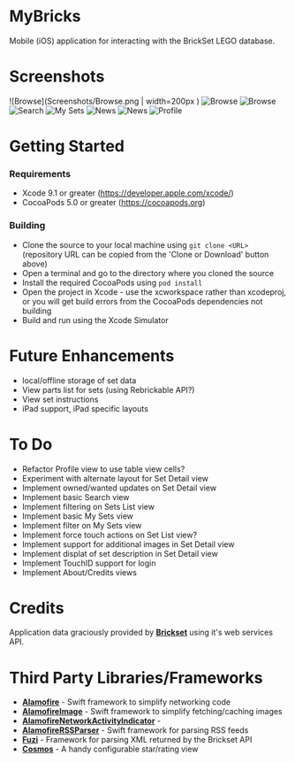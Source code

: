 # MyBricks

Mobile (iOS) application for interacting with the BrickSet LEGO database.

# Screenshots

![Browse](Screenshots/Browse.png | width=200px )
![Browse](Screenshots/Browse2.png)
![Browse](Screenshots/Browse3.png)
![Search](Screenshots/Search.png)
![My Sets](Screenshots/MySets.png)
![News](Screenshots/News.png)
![News](Screenshots/News2.png)
![Profile](Screenshots/Profile.png)

# Getting Started

### Requirements

* Xcode 9.1 or greater (https://developer.apple.com/xcode/)
* CocoaPods 5.0 or greater (https://cocoapods.org)

### Building

* Clone the source to your local machine using `git clone <URL>` (repository URL can be copied from the 'Clone or Download' button above)
* Open a terminal and go to the directory where you cloned the source
* Install the required CocoaPods using `pod install`
* Open the project in Xcode - use the xcworkspace rather than xcodeproj, or you will get build errors from the CocoaPods dependencies not building
* Build and run using the Xcode Simulator

# Future Enhancements

* local/offline storage of set data
* View parts list for sets (using Rebrickable API?)
* View set instructions
* iPad support, iPad specific layouts

# To Do

* Refactor Profile view to use table view cells?
* Experiment with alternate layout for Set Detail view
* Implement owned/wanted updates on Set Detail view
* Implement basic Search view
* Implement filtering on Sets List view
* Implement basic My Sets view
* Implement filter on My Sets view
* Implement force touch actions on Set List view?
* Implement support for additional images in Set Detail view
* Implement displat of set description in Set Detail view
* Implement TouchID support for login
* Implement About/Credits views
 
# Credits

Application data graciously provided by **[Brickset](http://www.brickset.com)** using it's web services API.

# Third Party Libraries/Frameworks

* **[Alamofire](https://github.com/Alamofire/Alamofire)** - Swift framework to simplify networking code
* **[AlamofireImage](https://github.com/Alamofire/AlamofireImage)** - Swift framework to simplify fetching/caching images
* **[AlamofireNetworkActivityIndicator](https://github.com/Alamofire/AlamofireNetworkActivityIndicator)** - 
* **[AlamofireRSSParser](https://github.com/AdeptusAstartes/AlamofireRSSParser)** - Swift framework for parsing RSS feeds
* **[Fuzi](https://github.com/cezheng/Fuzi)** - Framework for parsing XML returned by the Brickset API
* **[Cosmos](https://github.com/evgenyneu/Cosmos)** - A handy configurable star/rating view
